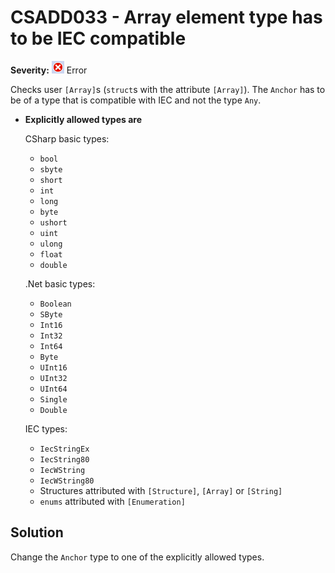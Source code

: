 # CSADD033 - Array element type has to be IEC compatible

**Severity:** ![Error](../images/Error.png) Error

Checks user `[Array]`s (`struct`s with the attribute `[Array]`).
The `Anchor` has to be of a type that is compatible with IEC and not the type `Any`.

* **Explicitly allowed types are**

  CSharp basic types:

  * `bool`
  * `sbyte`
  * `short`
  * `int`
  * `long`
  * `byte`
  * `ushort`
  * `uint`
  * `ulong`
  * `float`
  * `double`

  .Net basic types:

  * `Boolean`
  * `SByte`
  * `Int16`
  * `Int32`
  * `Int64`
  * `Byte`
  * `UInt16`
  * `UInt32`
  * `UInt64`
  * `Single`
  * `Double`

  IEC types:

  * `IecStringEx`
  * `IecString80`
  * `IecWString`
  * `IecWString80`
  * Structures attributed with `[Structure]`, `[Array]` or `[String]`
  * `enums` attributed with `[Enumeration]`

## Solution

Change the `Anchor` type to one of the explicitly allowed types.